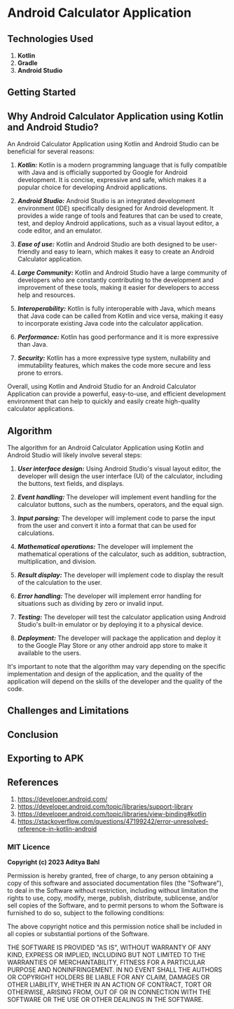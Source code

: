 # Android Calculator Application

## Technologies Used

1. **Kotlin**
2. **Gradle**
3. **Android Studio**

## Getting Started

## Why Android Calculator Application using Kotlin and Android Studio?

An Android Calculator Application using Kotlin and Android Studio can be beneficial for several reasons:

1. **_Kotlin:_** Kotlin is a modern programming language that is fully compatible with Java and is officially supported by Google for Android development. It is concise, expressive and safe, which makes it a popular choice for developing Android applications.

2. **_Android Studio:_** Android Studio is an integrated development environment (IDE) specifically designed for Android development. It provides a wide range of tools and features that can be used to create, test, and deploy Android applications, such as a visual layout editor, a code editor, and an emulator.

3. **_Ease of use:_** Kotlin and Android Studio are both designed to be user-friendly and easy to learn, which makes it easy to create an Android Calculator application.

4. **_Large Community:_** Kotlin and Android Studio have a large community of developers who are constantly contributing to the development and improvement of these tools, making it easier for developers to access help and resources.

5. **_Interoperability:_** Kotlin is fully interoperable with Java, which means that Java code can be called from Kotlin and vice versa, making it easy to incorporate existing Java code into the calculator application.

6. **_Performance:_** Kotlin has good performance and it is more expressive than Java.

7. **_Security:_** Kotlin has a more expressive type system, nullability and immutability features, which makes the code more secure and less prone to errors.

Overall, using Kotlin and Android Studio for an Android Calculator Application can provide a powerful, easy-to-use, and efficient development environment that can help to quickly and easily create high-quality calculator applications.

## Algorithm

The algorithm for an Android Calculator Application using Kotlin and Android Studio will likely involve several steps:

1. **_User interface design:_** Using Android Studio's visual layout editor, the developer will design the user interface (UI) of the calculator, including the buttons, text fields, and displays.

2. **_Event handling:_** The developer will implement event handling for the calculator buttons, such as the numbers, operators, and the equal sign.

3. **_Input parsing:_** The developer will implement code to parse the input from the user and convert it into a format that can be used for calculations.

4. **_Mathematical operations:_** The developer will implement the mathematical operations of the calculator, such as addition, subtraction, multiplication, and division.

5. **_Result display:_** The developer will implement code to display the result of the calculation to the user.

6. **_Error handling:_** The developer will implement error handling for situations such as dividing by zero or invalid input.

7. **_Testing:_** The developer will test the calculator application using Android Studio's built-in emulator or by deploying it to a physical device.

8. **_Deployment:_** The developer will package the application and deploy it to the Google Play Store or any other android app store to make it available to the users.

It's important to note that the algorithm may vary depending on the specific implementation and design of the application, and the quality of the application will depend on the skills of the developer and the quality of the code.

## Challenges and Limitations

## Conclusion

## Exporting to APK

## References

1. https://developer.android.com/
2. https://developer.android.com/topic/libraries/support-library
3. https://developer.android.com/topic/libraries/view-binding#kotlin
4. https://stackoverflow.com/questions/47199242/error-unresolved-reference-in-kotlin-android

### MIT Licence

**Copyright (c) 2023 Aditya Bahl**

Permission is hereby granted, free of charge, to any person obtaining a copy of this software and associated documentation files (the "Software"), to deal in the Software without restriction, including without limitation the rights to use, copy, modify, merge, publish, distribute, sublicense, and/or sell copies of the Software, and to permit persons to whom the Software is furnished to do so, subject to the following conditions:

The above copyright notice and this permission notice shall be included in all copies or substantial portions of the Software.

THE SOFTWARE IS PROVIDED "AS IS", WITHOUT WARRANTY OF ANY KIND, EXPRESS OR IMPLIED, INCLUDING BUT NOT LIMITED TO THE WARRANTIES OF MERCHANTABILITY, FITNESS FOR A PARTICULAR PURPOSE AND NONINFRINGEMENT. IN NO EVENT SHALL THE AUTHORS OR COPYRIGHT HOLDERS BE LIABLE FOR ANY CLAIM, DAMAGES OR OTHER LIABILITY, WHETHER IN AN ACTION OF CONTRACT, TORT OR OTHERWISE, ARISING FROM, OUT OF OR IN CONNECTION WITH THE SOFTWARE OR THE USE OR OTHER DEALINGS IN THE SOFTWARE.
